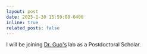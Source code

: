 ```yaml
---
layout: post
date: 2025-1-30 15:59:00-0400
inline: true
related_posts: false
---
```


I will be joining <a href="https://hguo.github.io/index.html" title="Dr. Guo's" target="_blank">Dr. Guo's</a> lab as a Postdoctoral Scholar.
